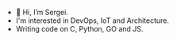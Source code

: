 - 👋 Hi, I’m Sergei.
- I'm interested in DevOps, IoT and Architecture.
- Writing code on C, Python, GO and JS.
<!---
skoporulin/skoporulin is a ✨ special ✨ repository because its `README.md` (this file) appears on your GitHub profile.
You can click the Preview link to take a look at your changes.
--->
